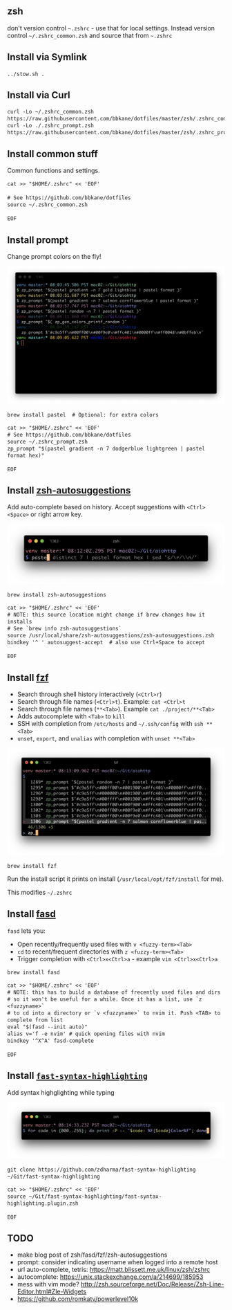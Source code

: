 ## zsh

don't version control `~.zshrc` - use that for local settings.
Instead version control `~/.zshrc_common.zsh` and source that from `~.zshrc`

## Install via Symlink

```
../stow.sh .
```

## Install via Curl

```
curl -Lo ~/.zshrc_common.zsh https://raw.githubusercontent.com/bbkane/dotfiles/master/zsh/.zshrc_common.zsh
curl -Lo ./.zshrc_prompt.zsh https://raw.githubusercontent.com/bbkane/dotfiles/master/zsh/.zshrc_prompt.zsh
```

## Install common stuff

Common functions and settings.

```
cat >> "$HOME/.zshrc" << 'EOF'

# See https://github.com/bbkane/dotfiles
source ~/.zshrc_common.zsh

EOF
```

## Install prompt

Change prompt colors on the fly!

![](./README_img/zp_prompt.png)

```
brew install pastel  # Optional: for extra colors
```

```
cat >> "$HOME/.zshrc" << 'EOF'
# See https://github.com/bbkane/dotfiles
source ~/.zshrc_prompt.zsh
zp_prompt "$(pastel gradient -n 7 dodgerblue lightgreen | pastel format hex)"

EOF
```

## Install [zsh-autosuggestions](https://github.com/zsh-users/zsh-autosuggestions)

Add auto-complete based on history. Accept suggestions with `<Ctrl><Space>` or right arrow key.

![](./README_img/zsh-autosuggestions.png)

```
brew install zsh-autosuggestions
```

```
cat >> "$HOME/.zshrc" << 'EOF'
# NOTE: this source location might change if brew changes how it installs
# See `brew info zsh-autosuggestions`
source /usr/local/share/zsh-autosuggestions/zsh-autosuggestions.zsh
bindkey '^ ' autosuggest-accept  # also use Ctrl+Space to accept

EOF
```

## Install [fzf](https://github.com/junegunn/fzf)

- Search through shell history interactively (`<Ctrl>r`)
- Search through file names (`<Ctrl>t`). Example: `cat <Ctrl>t`
- Search through file names (`**<Tab>`). Example `cat ./project/**<Tab>`
- Adds autocomplete with `<Tab>` to `kill`
- SSH with completion from `/etc/hosts` and `~/.ssh/config` with `ssh **<Tab>`
- `unset`, `export`, and `unalias` with completion with `unset **<Tab>`

![History search](./README_img/fzf.png)

```
brew install fzf
```

Run the install script it prints on install (`/usr/local/opt/fzf/install` for me).

This modifies `~/.zshrc`

## Install [fasd](https://github.com/clvv/fasd)

`fasd` lets you:
- Open recently/frequently used files with `v <fuzzy-term><Tab>`
- `cd` to recent/frequent directories with `z <fuzzy-term><Tab>`
- Trigger completion with `<Ctrl>x<Ctrl>a` - example `vim <Ctrl>x<Ctrl>a`

```
brew install fasd
```

```
cat >> "$HOME/.zshrc" << 'EOF'
# NOTE: this has to build a database of frecently used files and dirs
# so it won't be useful for a while. Once it has a list, use `z <fuzzyname>`
# to cd into a directory or `v <fuzzyname>` to nvim it. Push <TAB> to complete from list
eval "$(fasd --init auto)"
alias v='f -e nvim' # quick opening files with nvim
bindkey '^X^A' fasd-complete

EOF
```

## Install [`fast-syntax-highlighting`](https://github.com/zdharma/fast-syntax-highlighting)

Add syntax highglighting while typing

![](./README_img/fast-syntax-highlighting.png)

```
git clone https://github.com/zdharma/fast-syntax-highlighting ~/Git/fast-syntax-highlighting
```

```
cat >> "$HOME/.zshrc" << 'EOF'
source ~/Git/fast-syntax-highlighting/fast-syntax-highlighting.plugin.zsh

EOF
```

## TODO

- make blog post of zsh/fasd/fzf/zsh-autosuggestions
- prompt: consider indicating username when logged into a remote host
- url auto-complete, tetris: https://matt.blissett.me.uk/linux/zsh/zshrc
- autocomplete: https://unix.stackexchange.com/a/214699/185953
- mess with vim mode? http://zsh.sourceforge.net/Doc/Release/Zsh-Line-Editor.html#Zle-Widgets
- https://github.com/romkatv/powerlevel10k
